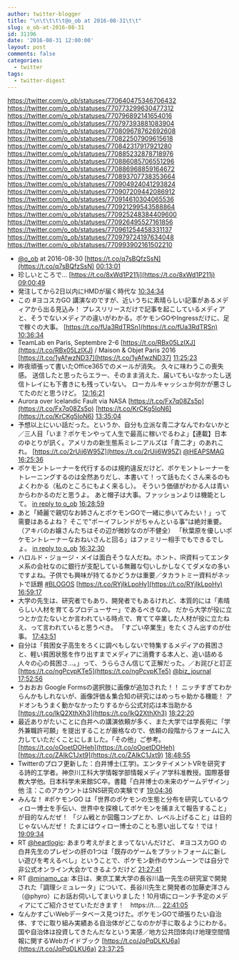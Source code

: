 ```yaml
---
author: twitter-blogger
title: "\n\t\t\t\t@o_ob at 2016-08-31\t\t"
slug: o_ob-at-2016-08-31
id: 31196
date: '2016-08-31 12:00:00'
layout: post
comments: false
categories:
  - twitter
tags:
  - twitter-digest
---
```


https://twitter.com/o_ob/statuses/770640475346706432 https://twitter.com/o_ob/statuses/770773299630477312 https://twitter.com/o_ob/statuses/770796892141654016 https://twitter.com/o_ob/statuses/770797393881083904 https://twitter.com/o_ob/statuses/770809678762692608 https://twitter.com/o_ob/statuses/770822507909615618 https://twitter.com/o_ob/statuses/770842317917921280 https://twitter.com/o_ob/statuses/770885232878718976 https://twitter.com/o_ob/statuses/770886085706551296 https://twitter.com/o_ob/statuses/770886968859164672 https://twitter.com/o_ob/statuses/770893707738353664 https://twitter.com/o_ob/statuses/770904924041293824 https://twitter.com/o_ob/statuses/770907209442086912 https://twitter.com/o_ob/statuses/770914610304065536 https://twitter.com/o_ob/statuses/770921299543588864 https://twitter.com/o_ob/statuses/770925248384409600 https://twitter.com/o_ob/statuses/770926495527161856 https://twitter.com/o_ob/statuses/770961254458331137 https://twitter.com/o_ob/statuses/770979724197634048 https://twitter.com/o_ob/statuses/770993902161502210  

*   [@o_ob](https://twitter.com/o_ob) at 2016-08-30 [https://t.co/q7sBQfzSsN](https://t.co/q7sBQfzSsN) [00:13:01](https://twitter.com/o_ob/statuses/770640475346706432)
*   珍しいところで... [https://t.co/8xWd1P211j](https://t.co/8xWd1P211j) [09:00:49](https://twitter.com/o_ob/statuses/770773299630477312)
*   発注してから2日以内にHMDが届く時代な [10:34:34](https://twitter.com/o_ob/statuses/770796892141654016)
*   この #ヨコスカGO 講演なのですが、近いうちに素晴らしい記事があるメディアから出る見込み！ プレスリリースだけで記事を起こしているメディアと、そうでないメディアの違いがわかる。ポケモンGOやIngressだけに、足で稼ぐの大事。 [https://t.co/fUa3RdTRSn](https://t.co/fUa3RdTRSn) [10:36:34](https://twitter.com/o_ob/statuses/770797393881083904)
*   TeamLab en Paris, Septembre 2-6 [https://t.co/RBx05LzIXJ](https://t.co/RBx05LzIXJ) / Maison & Objet Paris 2016 [https://t.co/1yAfwzND37](https://t.co/1yAfwzND37) [11:25:23](https://twitter.com/o_ob/statuses/770809678762692608)
*   昨夜頑張って書いたOffice365でのメールが消失。 久々に味わうこの喪失感。 送信したと思ったらエラー、そのまま消えた、届いてもいなかったし送信トレイにも下書きにも残っていない。 ローカルキャッシュか何かが悪さしてたのだと思うけど。 [12:16:21](https://twitter.com/o_ob/statuses/770822507909615618)
*   Aurora over Icelandic Fault via NASA [https://t.co/Fx7q08Zs5p](https://t.co/Fx7q08Zs5p) [https://t.co/KrCKg5IoN6](https://t.co/KrCKg5IoN6) [13:35:04](https://twitter.com/o_ob/statuses/770842317917921280)
*   予想以上にいい話だった。というか、自分も立派な青二才なんでわないかと／三人目「いま？ポケモンやって人生で最高に稼いでるわよ」【連載】日本のゆとりが訊く。アメリカの新生態系ミレニアルズは「青二才」のあれこれ。 [https://t.co/2rUii6W95Z](https://t.co/2rUii6W95Z) [@HEAPSMAG](https://twitter.com/HEAPSMAG) [16:25:36](https://twitter.com/o_ob/statuses/770885232878718976)
*   ポケモントレーナーを代行するのは規約違反だけど、ポケモントレーナーをトレーニングするのは全然ありだし、本書いて！って話もたくさん来るのもよくわかる（私のところにもよく来るし）。 そういう価値がわかる人は青いからわかるのだと思うよ。 あと帽子は大事。ファッションよりは機能として。 [in reply to o_ob](https://twitter.com/o_ob/statuses/770885232878718976) [16:28:59](https://twitter.com/o_ob/statuses/770886085706551296)
*   あと「綺麗で親切なお姉さんとポケモンGOで一緒に歩いてみたい！」って需要はあるよね？ そこで"ボーイフレンドがちゃんといる事"は絶対重要。 （アキバのお嬢さんたちはその辺が微妙なのが不健全） 「秋葉原を優しいポケモントレーナーなおねいさんと回る」はファミリー相手でもできるでしょ。 [in reply to o_ob](https://twitter.com/o_ob/statuses/770886085706551296) [16:32:30](https://twitter.com/o_ob/statuses/770886968859164672)
*   ハロルド・ジョージ・メイは面白そうな人だね。ホント、IR資料ってエンタメ系の会社なのに銀行が支配している無難な匂いしかしなくてダメなの多いですよね。子供でも興味が持てるかどうかは重要／タカラトミー資料がネットで話題 [#BLOGOS](https://twitter.com/search?q=%23BLOGOS&src=hash) [https://t.co/RYjIkLpoHy](https://t.co/RYjIkLpoHy) [16:59:17](https://twitter.com/o_ob/statuses/770893707738353664)
*   大学の先生は、研究者でもあり、開発者でもあるけれど、本質的には「素晴らしい人材を育てるプロデューサー」であるべきなの。 だから大学が役に立つとか立たないとか言われている時点で、育てて卒業した人材が役に立たねえ、って言われていると思うべき。 「すごい卒業生」をたくさん出すのが仕事。 [17:43:51](https://twitter.com/o_ob/statuses/770904924041293824)
*   自分は「貧困女子高生をろくに調べもしないで特集するメディアの貧困さと、軽い貧困状態を作り出すまでメディアに消費する本人と、追い詰める人々の心の貧困さ...。」って、うららさん信じて正解だった。／お詫びと訂正 [https://t.co/ngPcvpKTe5](https://t.co/ngPcvpKTe5) [@biz_journal](https://twitter.com/biz_journal) [17:52:56](https://twitter.com/o_ob/statuses/770907209442086912)
*   うおおお Google Formsの選択肢に画像が追加された！！ ニッチすぎてわからんかもしれないが、画像評価＆集合知の研究にはめっちゃ助かる機能！ アドオンもうまく動かなかったりするから公式対応は本当助かる [https://t.co/lkQ2XthXh3](https://t.co/lkQ2XthXh3) [18:22:20](https://twitter.com/o_ob/statuses/770914610304065536)
*   最近ありがたいことに白井への講演依頼が多く、また大学では学長宛に「学外兼職許可願」を提出することが厳格なので、依頼の段階からフォームに入力していただくことにしました。「その他」ご参考。 [https://t.co/oOoetDOHeh](https://t.co/oOoetDOHeh) [https://t.co/ZAIkC1Jxt9](https://t.co/ZAIkC1Jxt9) [18:48:55](https://twitter.com/o_ob/statuses/770921299543588864)
*   Twitterのプロフ更新した：白井博士(工学)。エンタテイメントVRを研究する詩的工学者。神奈川工科大学情報学部情報メディア学科准教授。国際基督教大学他。日本科学未来館SC卒。書籍「白井博士の未来のゲームデザイン」他 注：このアカウントはSNS研究の実験です [19:04:36](https://twitter.com/o_ob/statuses/770925248384409600)
*   みんな！ #ポケモンGO は「世界のポケモンの生態と分布を研究しているウィロー博士を手伝い、世界中を探検してポケモンを捕まえて報告すること」が目的なんだぜ！ 「ジム戦とか図鑑コンプとか、レベル上げること」は目的じゃないんだぜ！ たまにはウィロー博士のことも思い出してな！では！ [19:09:34](https://twitter.com/o_ob/statuses/770926495527161856)
*   RT [@heartlogic](https://twitter.com/heartlogic): あまり考えがまとまってないんだけど、 #ヨコスカGO の白井先生のプレゼンの肝の1つは「既存のゲームをプラットフォームに新しい遊びを考えるべし」ということで、ポケモン新作のサンムーンでは自分で非公式オンライン大会かてきるようだけど [21:27:41](https://twitter.com/o_ob/statuses/770961254458331137)
*   RT [@minamo_ca](https://twitter.com/minamo_ca): 本日は、東京工業大学の長谷川晶一先生の研究室で開発された「調理シミュレータ」について、長谷川先生と開発者の加藤史洋さん（@phyro）にお話お伺いしてまいりました！10月頃にローンチ予定のメディアにてご紹介させていただきます！　https://t.… [22:41:05](https://twitter.com/o_ob/statuses/770979724197634048)
*   なんかすごいWebデータベース見つけた。ポケモンGOで頑張りたい自治体、すでに取り組み実績ある自治体がどこなのかが手に取るようにわかる。国や自治体は投資してきたんだなという実感／地方公共団体向け地理空間情報に関するWebガイドブック [https://t.co/JqPqDLKU6a](https://t.co/JqPqDLKU6a) [23:37:25](https://twitter.com/o_ob/statuses/770993902161502210)